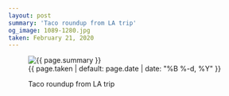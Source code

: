```yaml
---
layout: post
summary: 'Taco roundup from LA trip'
og_image: 1089-1280.jpg
taken: February 21, 2020
---
```


<figure class="post" data-src="{{ site.assets_url }}/{{ page.og_image }}" data-sub-html='#caption-{{ page.id | remove_first: "/" }}'>
<img alt="{{ page.summary }}" sizes="(min-width: 700px) 50vw, calc(100vw - 2rem)" src="{{ site.assets_url }}/1089-640.jpg" srcset="{{ site.assets_url }}/1089-320.jpg 320w, {{ site.assets_url }}/1089-640.jpg 640w, {{ site.assets_url }}/1089-960.jpg 960w, {{ site.assets_url }}/1089-1280.jpg 1280w"/>
<figcaption id='caption-{{ page.id | remove_first: "/" }}'>
<time>{{ page.taken | default: page.date | date: "%B %-d, %Y" }}</time>
<p>Taco roundup from LA trip</p>
</figcaption>
</figure>
